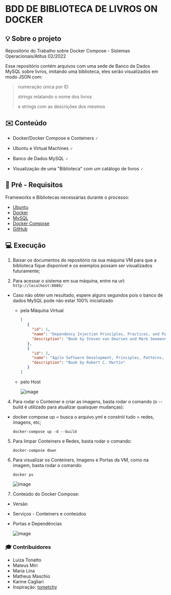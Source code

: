 # BDD DE BIBLIOTECA DE LIVROS ON DOCKER 
<div id="top"></div>

## 💡 Sobre o projeto
Repositório do Trabalho sobre Docker Compose - Sistemas Operacionais/Atitus 02/2022

Esse repositório contém arquivos com uma sede de Banco de Dados MySQL sobre livros, imitando uma biblioteca, eles serão visualizados em modo JSON com:
>
> numeração única por ID
>
> strings relatando o nome dos livros
>
> e strings com as descrições dos mesmos
>

## :envelope: Conteúdo

* Docker/Docker Compose e Conteiners 🗸

* Ubuntu e Virtual Machines 🗸

* Banco de Dados MySQL 🗸

* Visualização de uma "Biblioteca" com um catálogo de livros 🗸


## 👀 Pré - Requisitos

Frameworks e Bibliotecas necessárias durante o processo:

* [Ubuntu](https://ubuntu.com/download)
* [Docker](https://docs.docker.com/engine/install/ubuntu/)
* [MySQL](https://www.mysql.com/downloads/)
* [Docker Compose](https://docs.docker.com/compose/install/)
* [GitHub](https://github.com/tometchy/Docker-compose-dotnet-core-and-mysql.git)


## 💻 Execução 

1. Baixar os documentos do repositório na sua máquina VM para que a biblioteca fique disponível e os exemplos possam ser visualizados futuramente;


2. Para acessar o sistema em sua máquina, entre na url:   ``` http://localhost:8080/ ```
* Caso não obter um resultado, espere alguns segundos pois o banco de dados MySQL pode não estar 100% inicializado
 
   * pela Máquina Virtual
   
       ``` json
      [
          {
            "id": 1,
            "name": "Dependency Injection Principles, Practices, and Patterns",
            "description": "Book by Steven van Deursen and Mark Seemann"
          },
          {
            "id": 2,
            "name": "Agile Software Development, Principles, Patterns, and Practices",
            "description": "Book by Robert C. Martin"
          }
      ]
       ```
   
   * pelo Host
   
      ![image](https://user-images.githubusercontent.com/106711311/203680530-9f501419-fba8-4143-a4ee-7d3201af9fcf.png)

   
   
 4. Para rodar o Conteiner e criar as imagens, basta rodar o comando (o --build é utilizado para atualizar quaisquer mudanças): 
 * docker compose up = busca o arquivo.yml e constrói tudo = redes, imagens, etc; 
   
     ```
     docker-compose up -d --build
     ```
     
     
     
 5. Para limpar Conteiners e Redes, basta rodar o comando: 
 
   
     ```
     docker-compose down 
     ```
     
 
 6. Para visualizar os Conteiners, Imagens e Portas da VM, como na imagem, basta rodar o comando: 
 
     ```
     docker ps
     ```
     ![image](https://user-images.githubusercontent.com/106711311/203683938-805d603a-0434-4ed5-b874-dae7454a4a72.png)

 7. Conteúdo do Docker Compose:
 * Versão
 * Serviços - Conteiners e conteúdos
 * Portas e Dependências
 
     ![image](https://user-images.githubusercontent.com/106711311/203834714-d51db65b-4e8c-4cac-9157-0e53e03006f7.png)


### :mortar_board: Contribuidores

* Luiza Tonatto
* Mateus Miri
* Maria Lina
* Matheus Maschio
* Karine Cagliari
* Inspiração: [tometchy](https://github.com/tometchy/Docker-compose-dotnet-core-and-mysql.git)

